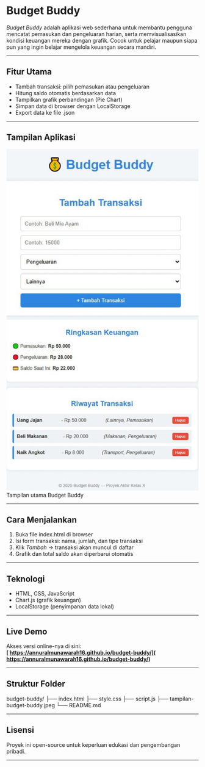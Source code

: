 # Budget Buddy

*Budget Buddy* adalah aplikasi web sederhana untuk membantu pengguna mencatat pemasukan dan pengeluaran harian, serta memvisualisasikan kondisi keuangan mereka dengan grafik. Cocok untuk pelajar maupun siapa pun yang ingin belajar mengelola keuangan secara mandiri.

---

## Fitur Utama

- Tambah transaksi: pilih pemasukan atau pengeluaran
- Hitung saldo otomatis berdasarkan data
- Tampilkan grafik perbandingan (Pie Chart)
- Simpan data di browser dengan LocalStorage
- Export data ke file .json

---

## Tampilan Aplikasi

![Tampilan Budget Buddy](tampilan-budget-buddy.jpeg)  
Tampilan utama Budget Buddy

---

## Cara Menjalankan

1. Buka file index.html di browser
2. Isi form transaksi: nama, jumlah, dan tipe transaksi
3. Klik *Tambah* → transaksi akan muncul di daftar
4. Grafik dan total saldo akan diperbarui otomatis

---

## Teknologi

- HTML, CSS, JavaScript
- Chart.js (grafik keuangan)
- LocalStorage (penyimpanan data lokal)

---

## Live Demo

Akses versi online-nya di sini:  
**[ https://annuralmunawarah16.github.io/budget-buddy/]( https://annuralmunawarah16.github.io/budget-buddy/)**

---

## Struktur Folder

budget-buddy/
├── index.html
├── style.css
├── script.js
├── tampilan-budget-buddy.jpeg
└── README.md

---

## Lisensi

Proyek ini open-source untuk keperluan edukasi dan pengembangan pribadi.

---
